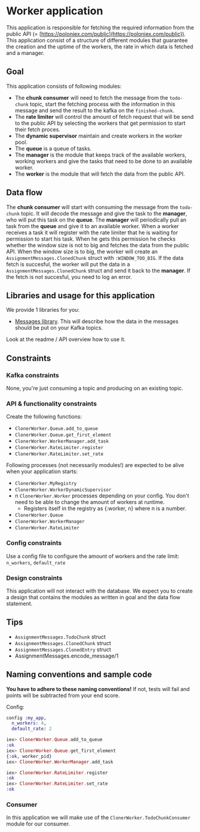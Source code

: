 # Worker application

This application is responsible for fetching the required information from the public API (= [https://poloniex.com/public](https://poloniex.com/public)). This application consist of a structure of different modules that guarantee the creation and the uptime of the workers, the rate in which data is fetched and a manager.

## Goal

This application consists of following modules:

* The __chunk consumer__ will need to fetch the message from the `todo-chunk` topic, start the fetching process with the information in this message and send the result to the kafka on the `finished-chunk`.
* The __rate limiter__ will control the amount of fetch request that will be send to the public API by selecting the workers that get permission to start their fetch proces.
* The __dynamic supervisor__ maintain and create workers in the worker pool.
* The __queue__ is a queue of tasks.
* The __manager__ is the module that keeps track of the available workers, working workers and give the tasks that need to be done to an available worker.
* The __worker__ is the module that will fetch the data from the public API.

## Data flow

The __chunk consumer__ will start with consuming the message from the `todo-chunk` topic. It will decode the message and give the task to the __manager__, who will put this task on the __queue__. The __manager__ will periodically pull an task from the __queue__ and give it to an available worker. When a worker receives a task it will register with the rate limiter that he is waiting for permission to start his task. When he gets this permission he checks whether the window size is not to big and fetches the data from the public API. When the window size is to big, the worker will create an `AssignmentMessages.ClonedChunk` struct with `:WINDOW_TOO_BIG`. If the data fetch is succesful, the worker will put the data in a `AssignmentMessages.ClonedChunk` struct and send it back to the __manager__. If the fetch is not succesful, you need to log an error.

## Libraries and usage for this application

We provide 1 libraries for you:

* [Messages library](https://github.com/distributed-applications-2021/assignment-messages). This will describe how the data in the messages should be put on your Kafka topics.

Look at the readme / API overview how to use it.

## Constraints

### Kafka constraints

None, you're just consuming a topic and producing on an existing topic.

### API & functionality constraints

Create the following functions:

* `ClonerWorker.Queue.add_to_queue`
* `ClonerWorker.Queue.get_first_element`
* `ClonerWorker.WorkerManager.add_task`
* `ClonerWorker.RateLimiter.register`
* `ClonerWorker.RateLimiter.set_rate`

Following processes (not necessarily modules!) are expected to be alive when your application starts:

* `ClonerWorker.MyRegistry`
* `ClonerWorker.WorkerDynamicSupervisor`
* n `ClonerWorker.Worker` processes depending on your config. You don't need to be able to change the amount of workers at runtime.
  * Registers itself in the registry as {:worker, n} where n is a number.
* `ClonerWorker.Queue`
* `ClonerWorker.WorkerManager`
* `ClonerWorker.RateLimiter`

### Config constraints

Use a config file to configure the amount of workers and the rate limit: `n_workers`, `default_rate`

### Design constraints

This application will not interact with the database. We expect you to create a design that contains the modules as written in goal and the data flow statement.

## Tips

* `AssignmentMessages.TodoChunk` struct
* `AssignmentMessages.ClonedChunk` struct
* `AssignmentMessages.ClonedEntry` struct
* AssignmentMessages.encode_message/1

## Naming conventions and sample code

__You have to adhere to these naming conventions!__ If not, tests will fail and points will be subtracted from your end score.

Config:

```elixir
config :my_app,
  n_workers: 4,
  default_rate: 2
```

```elixir
iex> ClonerWorker.Queue.add_to_queue
:ok
iex> ClonerWorker.Queue.get_first_element
{:ok, worker_pid}
iex> ClonerWorker.WorkerManager.add_task

iex> ClonerWorker.RateLimiter.register
:ok
iex> ClonerWorker.RateLimiter.set_rate
:ok
```

### Consumer

In this application we will make use of the `ClonerWorker.TodoChunkConsumer` module for our consumer.

